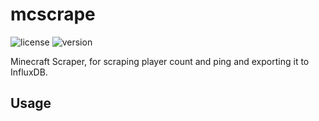 # mcscrape

![license](https://img.shields.io/badge/License-Apache_2.0-blue.svg)
![version](https://img.shields.io/badge/Version-1.0.0-green.svg)

Minecraft Scraper, for scraping player count and ping and exporting it to InfluxDB.

## Usage
